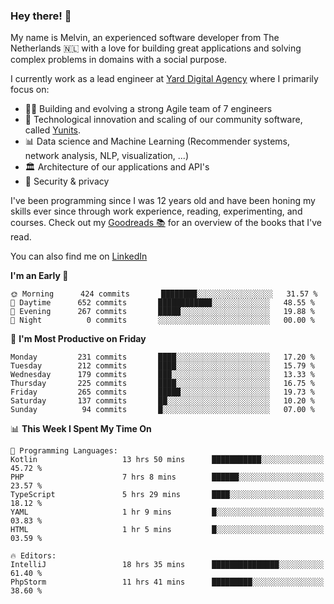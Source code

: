 ### Hey there! 👋

My name is Melvin, an experienced software developer from The Netherlands 🇳🇱 with a love for building great applications and solving complex problems in domains with a social purpose. 

I currently work as a lead engineer at [Yard Digital Agency](https://github.com/yardinternet) where I primarily focus on:

* 👏🏼 Building and evolving a strong Agile team of 7 engineers
* 🚀 Technological innovation and scaling of our community software, called [Yunits](https://www.yunits.com/).
* 📊 Data science and Machine Learning (Recommender systems, network analysis, NLP, visualization, ...)
* 🏛 Architecture of our applications and API's
* 🔐 Security & privacy

I've been programming since I was 12 years old and have been honing my skills ever since through work experience, reading, experimenting, and courses.
Check out my [Goodreads 📚](https://goodreads.com/melvinkoopmans) for an overview of the books that I've read. 

You can also find me on [LinkedIn](https://www.linkedin.com/in/melvinkoopmans)

<!--START_SECTION:waka-->
**I'm an Early 🐤** 

```text
🌞 Morning      424 commits       ████████░░░░░░░░░░░░░░░░░   31.57 % 
🌆 Daytime      652 commits       ████████████░░░░░░░░░░░░░   48.55 % 
🌃 Evening      267 commits       █████░░░░░░░░░░░░░░░░░░░░   19.88 % 
🌙 Night          0 commits       ░░░░░░░░░░░░░░░░░░░░░░░░░   00.00 % 

```
📅 **I'm Most Productive on Friday** 

```text
Monday         231 commits       ████░░░░░░░░░░░░░░░░░░░░░   17.20 % 
Tuesday        212 commits       ████░░░░░░░░░░░░░░░░░░░░░   15.79 % 
Wednesday      179 commits       ███░░░░░░░░░░░░░░░░░░░░░░   13.33 % 
Thursday       225 commits       ████░░░░░░░░░░░░░░░░░░░░░   16.75 % 
Friday         265 commits       █████░░░░░░░░░░░░░░░░░░░░   19.73 % 
Saturday       137 commits       ██░░░░░░░░░░░░░░░░░░░░░░░   10.20 % 
Sunday          94 commits       █░░░░░░░░░░░░░░░░░░░░░░░░   07.00 % 

```


📊 **This Week I Spent My Time On** 

```text
💬 Programming Languages: 
Kotlin                   13 hrs 50 mins      ███████████░░░░░░░░░░░░░░   45.72 % 
PHP                      7 hrs 8 mins        ██████░░░░░░░░░░░░░░░░░░░   23.57 % 
TypeScript               5 hrs 29 mins       ████░░░░░░░░░░░░░░░░░░░░░   18.12 % 
YAML                     1 hr 9 mins         █░░░░░░░░░░░░░░░░░░░░░░░░   03.83 % 
HTML                     1 hr 5 mins         █░░░░░░░░░░░░░░░░░░░░░░░░   03.59 % 

🔥 Editors: 
IntelliJ                 18 hrs 35 mins      ███████████████░░░░░░░░░░   61.40 % 
PhpStorm                 11 hrs 41 mins      █████████░░░░░░░░░░░░░░░░   38.60 % 

```


<!--END_SECTION:waka-->
